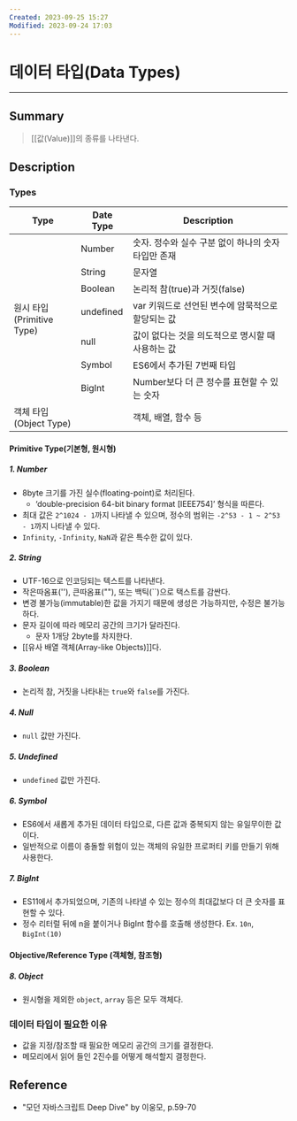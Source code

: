 ```yaml
---
Created: 2023-09-25 15:27
Modified: 2023-09-24 17:03
---
```


# 데이터 타입(Data Types)
---
## Summary
> [[값(Value)]]의 종류를 나타낸다.
## Description
### Types
<table class="tg">
<thead>
  <tr>
    <th class="tg-b411">Type</th>
    <th class="tg-b411">Date Type</th>
    <th class="tg-b411">Description</th>
  </tr>
</thead>
<tbody>
  <tr>
    <td class="tg-baqh" rowspan="7">원시 타입<br>(Primitive Type)</td>
    <td class="tg-baqh">Number</td>
    <td class="tg-0lax">숫자. 정수와 실수 구분 없이 하나의 숫자 타입만 존재</td>
  </tr>
  <tr>
    <td class="tg-baqh">String<br></td>
    <td class="tg-0lax">문자열</td>
  </tr>
  <tr>
    <td class="tg-baqh">Boolean</td>
    <td class="tg-0lax">논리적 참(true)과 거짓(false)</td>
  </tr>
  <tr>
    <td class="tg-baqh">undefined</td>
    <td class="tg-0lax">var 키워드로 선언된 변수에 암묵적으로 할당되는 값</td>
  </tr>
  <tr>
    <td class="tg-baqh">null</td>
    <td class="tg-0lax"><span style="font-weight:400;font-style:normal">값이 없다는 것을 의도적으로 명시할 때 사용하는 값</span></td>
  </tr>
  <tr>
    <td class="tg-baqh">Symbol</td>
    <td class="tg-0lax">ES6에서 추가된 7번째 타입</td>
  </tr>
  <tr>
    <td class="tg-baqh">BigInt</td>
    <td class="tg-0lax">Number보다 더 큰 정수를 표현할 수 있는 숫자</td>
  </tr>
  <tr>
    <td class="tg-baqh" colspan="2">객체 타입<br>(Object Type)</td>
    <td class="tg-0lax">객체, 배열, 함수 등</td>
  </tr>
</tbody>
</table>

#### Primitive Type(기본형, 원시형)
##### 1. Number
- 8byte 크기를 가진 실수(floating-point)로 처리된다.
	- ‘double-precision 64-bit binary format [IEEE754]’ 형식을 따른다.
- 최대 값은 `2^1024 - 1`까지 나타낼 수 있으며, 정수의 범위는 `-2^53 - 1 ~ 2^53 - 1`까지 나타낼 수 있다.
- `Infinity`, `-Infinity`, `NaN`과 같은 특수한 값이 있다.
##### 2. String
- UTF-16으로 인코딩되는 텍스트를 나타낸다.
- 작은따옴표(''), 큰따옴표(""), 또는 백틱(\`\`)으로 택스트를 감싼다.
- 변경 불가능(immutable)한 값을 가지기 때문에 생성은 가능하지만, 수정은 불가능하다.
- 문자 길이에 따라 메모리 공간의 크기가 달라진다.
	- 문자 1개당 2byte를 차지한다.
- [[유사 배열 객체(Array-like Objects)]]다.
##### 3. Boolean
- 논리적 참, 거짓을 나타내는 `true`와 `false`를 가진다.
##### 4. Null
- `null` 값만 가진다.
##### 5. Undefined
- `undefined` 값만 가진다.
##### 6. Symbol
- ES6에서 새롭게 추가된 데이터 타입으로, 다른 값과 중복되지 않는 유일무이한 값이다.
- 일반적으로 이름이 충돌할 위험이 있는 객체의 유일한 프로퍼티 키를 만들기 위해 사용한다.
##### 7. BigInt
- ES11에서 추가되었으며, 기존의 나타낼 수 있는 정수의 최대값보다 더 큰 숫자를 표현할 수 있다.
- 정수 리터럴 뒤에 n을 붙이거나 BigInt 함수를 호출해 생성한다. Ex. `10n`, `BigInt(10)`
#### Objective/Reference Type (객체형, 참조형)
##### 8. Object
- 원시형을 제외한 `object`, `array` 등은 모두 객체다.
### 데이터 타입이 필요한 이유
- 값을 지정/참조할 때 필요한 메모리 공간의 크기를 결정한다.
- 메모리에서 읽어 들인 2진수를 어떻게 해석할지 결정한다.
## Reference
- "모던 자바스크립트 Deep Dive" by 이웅모, p.59-70